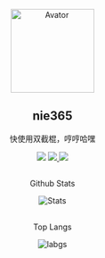 <!--
头像
-->
<p align="center">
 <img width="150px" src="https://avatars.githubusercontent.com/u/91982098?s=40&v=4" align="center" alt="Avator" />
 <h2 align="center">
   <!--<a href="https://xtaolink.cn">-->
     nie365
   <!--</a>-->
 </h2>
 <p align="center">
  快使用双截棍，哼哼哈嘿
 </p>
</p>
<!--
图标
-->
<p align="center">
      <img src="https://img.shields.io/badge/%F0%9F%94%8B-%E7%88%B1%E5%8F%91%E7%94%B5-gray.svg?colorA=FF5733&colorB=FF9633&style=for-the-badge"/>
    <a href="https://t.me/mrwangzhe">
      <img src="https://img.shields.io/badge/%E2%9C%88%EF%B8%8F-mrwangzhe-gray.svg?colorA=33C6FF&colorB=3395FF&style=for-the-badge"/>
    </a>
    <a href="https://t.me/+NMtbkJmuPdxjZjc9">
      <img src="https://img.shields.io/badge/%F0%9F%92%AC-涅槃茶馆-gray.svg?colorA=FE669D&colorB=F7409B&style=for-the-badge"/>
    </a>
</p>
<!--
组织

<p align="center">
 <h2 align="center">
 </h2>
 <p align="center">
  Xtao Labs
 </p>
</p>

<p align="center">
 <img src="https://github-readme-stats.vercel.app/api/pin/?username=Xtao-Labs&repo=PagerMaid-Modify" align="center" alt="Stats" />
 <img src="https://github-readme-stats.vercel.app/api/pin/?username=Xtao-Labs&repo=PagerMaid_Plugins" align="center" alt="Stats" />
</p>
-->
<!--
Github Stats
-->
<p align="center">
 <h2 align="center">
 </h2>
 <p align="center">
  Github Stats
 </p>
</p>

<p align="center">
 <img src="https://github-readme-stats.vercel.app/api?username=nie365&count_private=true&show_icons=true&line_height=20" align="center" alt="Stats" />
</p>
<!--
Top Langs
-->
<p align="center">
 <h2 align="center">
 </h2>
 <p align="center">
  Top Langs
 </p>
</p>

<p align="center">
 <img src="https://github-readme-stats.vercel.app/api/top-langs/?username=nie365&layout=compact&langs_count=8&card_width=445" align="center" alt="labgs" />
</p>
<!--
Github Activity
-->
<!--
<p align="center">
 <h2 align="center">
 </h2>
 <p align="center">
  Github Activity
 </p>
</p>

<p align="center">
 <img src="https://activity-graph.herokuapp.com/graph?username=xtaodada&theme=xcode" align="center" alt="Github Activity" />
</p>

**xtaodada/xtaodada** is a ✨ _special_ ✨ repository because its `README.md` (this file) appears on your GitHub profile.

Here are some ideas to get you started:

- 🔭 I’m currently working on ...
- 🌱 I’m currently learning ...
- 👯 I’m looking to collaborate on ...
- 🤔 I’m looking for help with ...
- 💬 Ask me about ...
- 📫 How to reach me: ...
- 😄 Pronouns: ...
- ⚡ Fun fact: ...
-->
